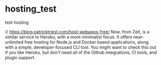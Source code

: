 # hosting_test
test hosting

// https://blog.patricktriest.com/host-webapps-free/
Now, from Zeit, is a similar service to Heroku, with a more minimalist focus. It offers near-unlimited free hosting for Node.js and Docker based applications, along with a simple, developer-focused CLI tool. You might want to check this out if you like Heroku, but don't need all of the Github integrations, CI tools, and plugin support.
